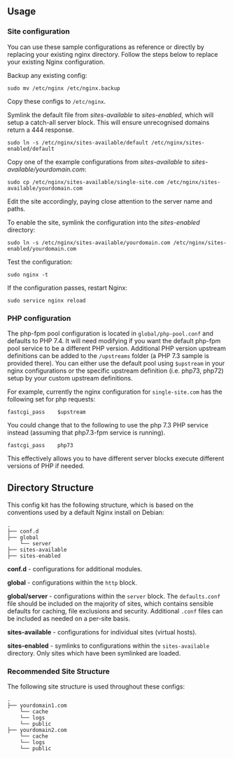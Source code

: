 ## Usage

### Site configuration

You can use these sample configurations as reference or directly by replacing your existing nginx directory. Follow the steps below to replace your existing Nginx configuration.

Backup any existing config:

`sudo mv /etc/nginx /etc/nginx.backup`

Copy these configs to `/etc/nginx`.

Symlink the default file from _sites-available_ to _sites-enabled_, which will setup a catch-all server block. This will ensure unrecognised domains return a 444 response.

`sudo ln -s /etc/nginx/sites-available/default /etc/nginx/sites-enabled/default`

Copy one of the example configurations from _sites-available_ to _sites-available/yourdomain.com_:

`sudo cp /etc/nginx/sites-available/single-site.com /etc/nginx/sites-available/yourdomain.com`

Edit the site accordingly, paying close attention to the server name and paths.

To enable the site, symlink the configuration into the _sites-enabled_ directory:

`sudo ln -s /etc/nginx/sites-available/yourdomain.com /etc/nginx/sites-enabled/yourdomain.com`

Test the configuration:

`sudo nginx -t`

If the configuration passes, restart Nginx:

`sudo service nginx reload`

### PHP configuration

The php-fpm pool configuration is located in `global/php-pool.conf` and defaults to PHP 7.4. It will need modifying if you want the default php-fpm pool service to be a different PHP version. Additional PHP version upstream definitions can be added to the `/upstreams` folder (a PHP 7.3 sample is provided there). You can either use the default pool using `$upstream` in your nginx configurations or the specific upstream definition (i.e. php73, php72) setup by your custom upstream definitions.

For example, currently the nginx configuration for `single-site.com` has the following set for php requests:

```
fastcgi_pass    $upstream
```

You could change that to the following to use the php 7.3 PHP service instead (assuming that php7.3-fpm service is running).

```
fastcgi_pass    php73
```

This effectively allows you to have different server blocks execute different versions of PHP if needed.

## Directory Structure

This config kit has the following structure, which is based on the conventions used by a default Nginx install on Debian:

```
.
├── conf.d
├── global
    └── server
├── sites-available
├── sites-enabled
```

**conf.d** - configurations for additional modules.

**global** - configurations within the `http` block.

**global/server** - configurations within the `server` block. The `defaults.conf` file should be included on the majority of sites, which contains sensible defaults for caching, file exclusions and security. Additional `.conf` files can be included as needed on a per-site basis.

**sites-available** - configurations for individual sites (virtual hosts).

**sites-enabled** - symlinks to configurations within the `sites-available` directory. Only sites which have been symlinked are loaded.

### Recommended Site Structure

The following site structure is used throughout these configs:

```
.
├── yourdomain1.com
    └── cache
    └── logs
    └── public
├── yourdomain2.com
    └── cache
    └── logs
    └── public
```
